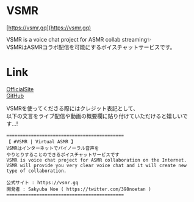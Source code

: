 # VSMR
[https://vsmr.gq](https://vsmr.gq)

VSMR is a voice chat project for ASMR collab streaming✨  
VSMRはASMRコラボ配信を可能にするボイスチャットサービスです。

# Link
[OfficialSite](https://vsmr.gq)  
[GitHub](https://github.com/VSMR)

VSMRを使ってくださる際にはクレジット表記として、  
以下の文言をライブ配信や動画の概要欄に貼り付けていただけると嬉しいです...!
```
===========================================
【 #VSMR | Virtual ASMR 】
VSMRはインターネットでバイノーラル音声を
やりとりすることのできるボイスチャットサービスです
VSMR is voice chat project for ASMR collaboration on the Internet.
VSMR will provide you very clear voice chat and it will create new type of collaboration.

公式サイト : https://vsmr.gq
開発者 : Sakyuba Noe ( https://twitter.com/398noetan )
===========================================
```
